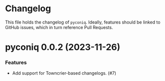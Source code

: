 # Changelog

This file holds the changelog of `pyconiq`. Ideally, features should be linked to GitHub
issues, which in turn reference Pull Requests.

<!-- towncrier release notes start -->

# pyconiq 0.0.2 (2023-11-26)

### Features

- Add support for Towncrier-based changelogs. (#7)
